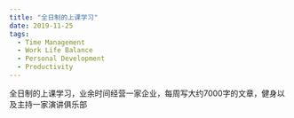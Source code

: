 ```yaml
---
title: "全日制的上课学习"
date: 2019-11-25
tags:
  - Time Management
  - Work Life Balance
  - Personal Development
  - Productivity
---
```


全日制的上课学习，业余时间经营一家企业，每周写大约7000字的文章，健身以及主持一家演讲俱乐部